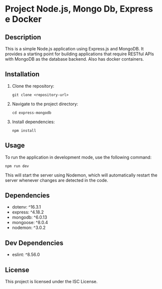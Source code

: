 # Project Node.js, Mongo Db, Express e Docker

## Description

This is a simple Node.js application using Express.js and MongoDB. It provides a starting point for building applications that require RESTful APIs with MongoDB as the database backend. Also has docker containers.

## Installation

1. Clone the repository:

   ```
   git clone <repository-url>
   ```

2. Navigate to the project directory:

   ```
   cd express-mongodb
   ```

3. Install dependencies:

   ```
   npm install
   ```

## Usage

To run the application in development mode, use the following command:

```
npm run dev
```

This will start the server using Nodemon, which will automatically restart the server whenever changes are detected in the code.

## Dependencies

- dotenv: ^16.3.1
- express: ^4.18.2
- mongodb: ^6.0.13
- mongoose: ^8.0.4
- nodemon: ^3.0.2

## Dev Dependencies

- eslint: ^8.56.0

## License

This project is licensed under the ISC License.
